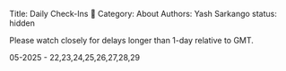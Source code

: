 Title: Daily Check-Ins 🐤 
Category: About
Authors: Yash Sarkango
status: hidden


Please watch closely for delays longer than 1-day relative to GMT.

05-2025 - 22,23,24,25,26,27,28,29
